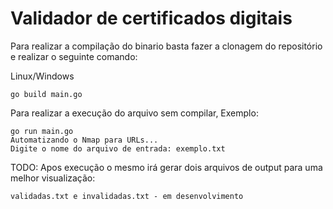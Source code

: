 <h1>Validador de certificados digitais</h1>
Para realizar a compilação do binario basta fazer a clonagem do repositório e realizar o seguinte comando:

Linux/Windows
```
go build main.go
```

Para realizar a execução do arquivo sem compilar, Exemplo:

```
go run main.go
Automatizando o Nmap para URLs...
Digite o nome do arquivo de entrada: exemplo.txt
```
TODO: Apos execução o mesmo irá gerar dois arquivos de output para uma melhor visualização: 

```
validadas.txt e invalidadas.txt - em desenvolvimento
```
